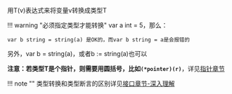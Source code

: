 用T(v)表达式来将变量v转换成类型T

!!! warning "必须指定类型才能转换"
	var a int = 5，那么：

	var b string = string(a) 是OK的，而var b string = a是会报错的

另外，var b = string(a)，或者b := string(a)也可以

**注意：若类型T是个指针，则需要用圆括号，比如`(*pointer)(r)`**，详见[指针章节](/datatype/pointer/#_3)

!!! note ""
	类型转换和类型断言的区别详见[接口章节-深入理解](/method/interface_deep/#_6)
